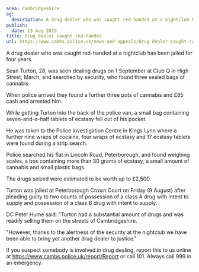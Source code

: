 ```yaml
area: Cambridgeshire
og:
  description: A drug dealer who was caught red-handed at a nightclub has been jailed for four years.
publish:
  date: 13 Aug 2019
title: Drug dealer caught red-handed
url: https://www.cambs.police.uk/news-and-appeals/Drug-dealer-caught-red-handed
```

A drug dealer who was caught red-handed at a nightclub has been jailed for four years.

Sean Turton, 28, was seen dealing drugs on 1 September at Club Q in High Street, March, and searched by security, who found three sealed bags of cannabis.

When police arrived they found a further three pots of cannabis and £85 cash and arrested him.

While getting Turton into the back of the police van, a small bag containing seven-and-a-half tablets of ecstasy fell out of his pocket.

He was taken to the Police Investigation Centre in Kings Lynn where a further nine wraps of cocaine, four wraps of ecstasy and 17 ecstasy tablets were found during a strip search.

Police searched his flat in Lincoln Road, Peterborough, and found weighing scales, a box containing more than 30 grams of ecstasy, a small amount of cannabis and small plastic bags.

The drugs seized were estimated to be worth up to £2,500.

Turton was jailed at Peterborough Crown Court on Friday (9 August) after pleading guilty to two counts of possession of a class A drug with intent to supply and possession of a class B drug with intent to supply.

DC Peter Hume said: "Turton had a substantial amount of drugs and was readily selling them on the streets of Cambridgeshire.

"However, thanks to the alertness of the security at the nightclub we have been able to bring yet another drug dealer to justice."

If you suspect somebody is involved in drug dealing, report this to us online at https://www.cambs.police.uk/report/Report or call 101. Always call 999 in an emergency.

